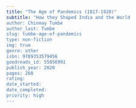 ```yaml
---
title: "The Age of Pandemics (1817-1920)"
subtitle: "How they Shaped India and the World
author: Chinmay Tumbe
author_last: Tumbe
slug: tumbe-age-of-pandemics
type: non-fiction
img: true
genre: other
isbn: 9789353579456
goodreads_id: 55856991
publish_year: 2020
pages: 268
rating: 
date_started:
date_completed:
priority: high
---
```

